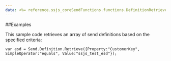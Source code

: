 ```yaml
---
data: <%= reference.ssjs_coreSendFunctions.functions.DefinitionRetrieve %>
---
```


##Examples

This sample code retrieves an array of send definitions based on the specified criteria:
```
var esd = Send.Definition.Retrieve({Property:"CustomerKey", SimpleOperator:"equals", Value:"ssjs_test_esd"});
```
